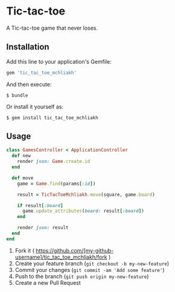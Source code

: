 # Tic-tac-toe

A Tic-tac-toe game that never loses.

## Installation

Add this line to your application's Gemfile:

```ruby
gem 'tic_tac_toe_mchliakh'
```

And then execute:

    $ bundle

Or install it yourself as:

    $ gem install tic_tac_toe_mchliakh

## Usage

```ruby
class GamesController < ApplicationController
  def new
    render json: Game.create.id
  end

  def move
    game = Game.find(params[:id])

    result = TicTacToeMchliakh.move(square, game.board)

    if result[:board]
      game.update_attributes(board: result[:board])
    end

    render json: result
  end
end
```

1. Fork it ( https://github.com/[my-github-username]/tic_tac_toe_mchliakh/fork )
2. Create your feature branch (`git checkout -b my-new-feature`)
3. Commit your changes (`git commit -am 'Add some feature'`)
4. Push to the branch (`git push origin my-new-feature`)
5. Create a new Pull Request
